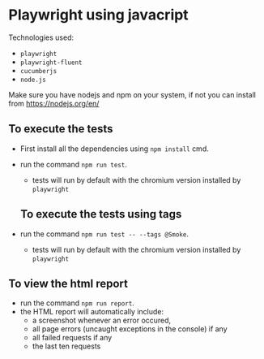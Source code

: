# Playwright using javacript

Technologies used:

 - `playwright`
 - `playwright-fluent`
 - `cucumberjs`
 - `node.js`

Make sure you have nodejs and npm on your system, if not you can install from https://nodejs.org/en/

## To execute the tests
* First install all the dependencies using `npm install` cmd.
* run the command `npm run test`.
  - tests will run by default with the chromium version installed by `playwright`

  ## To execute the tests using tags
* run the command `npm run test -- --tags @Smoke`.
  - tests will run by default with the chromium version installed by `playwright`

## To view the html report

* run the command `npm run report`.
* the HTML report will automatically include: 
  - a screenshot whenever an error occured, 
  - all page errors (uncaught exceptions in the console) if any
  - all failed requests if any
  - the last ten requests